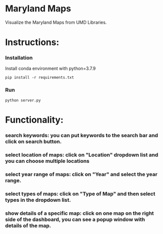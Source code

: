 # Maryland Maps
Visualize the Maryland Maps from UMD Libraries.


# Instructions:

### Installation
Install conda environment with python=3.7.9
```
pip install -r requirements.txt
```

### Run
```
python server.py
```


# Functionality:

### search keywords: you can put keywords to the search bar and click on search button.

### select location of maps: click on "Location" dropdown list and you can choose multiple locations

### select year range of maps: click on "Year" and select the year range.

### select types of maps: click on "Type of Map" and then select types in the dropdown list.

### show details of a specific map: click on one map on the right side of the dashboard, you can see a popup window with details of the map.